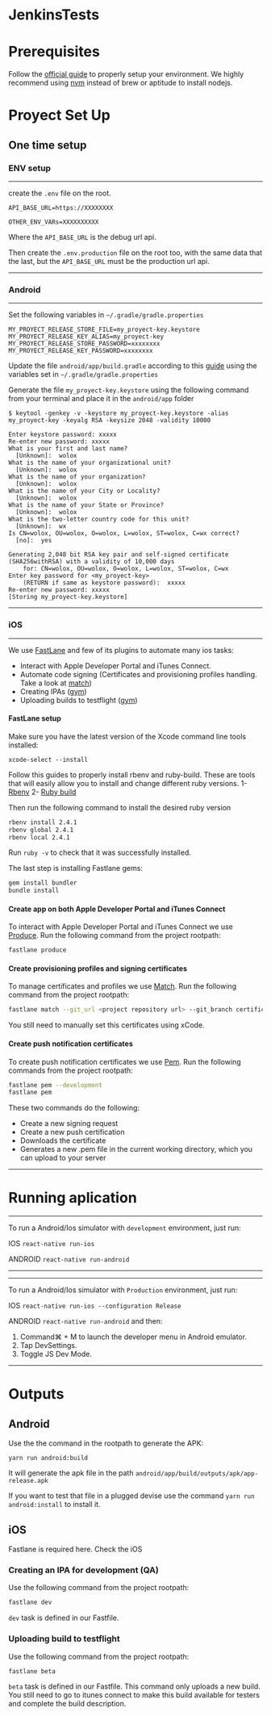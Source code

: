 JenkinsTests
====================================

# Prerequisites

Follow the [official guide](https://facebook.github.io/react-native/docs/getting-started.html) to properly setup your environment.
We highly recommend using [nvm](https://github.com/creationix/nvm) instead of brew or aptitude to install nodejs.


# Proyect Set Up

## One time setup

### ENV setup
------------
create the `.env` file on the root.
```
API_BASE_URL=https://XXXXXXXX

OTHER_ENV_VARs=XXXXXXXXXX

```

Where the `API_BASE_URL` is the debug url api.

Then create the `.env.production` file on the root too, with the same data that the last,
but the `API_BASE_URL` must be the production url api.

-----------

### Android

---------------

Set the following variables in `~/.gradle/gradle.properties`
```
MY_PROYECT_RELEASE_STORE_FILE=my_proyect-key.keystore
MY_PROYECT_RELEASE_KEY_ALIAS=my_proyect-key
MY_PROYECT_RELEASE_STORE_PASSWORD=xxxxxxxx
MY_PROYECT_RELEASE_KEY_PASSWORD=xxxxxxxx
```

Update the file `android/app/build.gradle` according to this [guide](https://facebook.github.io/react-native/docs/signed-apk-android.html#adding-signing-config-to-your-app-s-gradle-config) using the variables set in `~/.gradle/gradle.properties`

Generate the file `my_proyect-key.keystore` using the following command from your terminal and place it in the `android/app` folder

```
$ keytool -genkey -v -keystore my_proyect-key.keystore -alias my_proyect-key -keyalg RSA -keysize 2048 -validity 10000

Enter keystore password: xxxxx
Re-enter new password: xxxxx
What is your first and last name?
  [Unknown]:  wolox
What is the name of your organizational unit?
  [Unknown]:  wolox
What is the name of your organization?
  [Unknown]:  wolox
What is the name of your City or Locality?
  [Unknown]:  wolox
What is the name of your State or Province?
  [Unknown]:  wolox
What is the two-letter country code for this unit?
  [Unknown]:  wx
Is CN=wolox, OU=wolox, O=wolox, L=wolox, ST=wolox, C=wx correct?
  [no]:  yes

Generating 2,048 bit RSA key pair and self-signed certificate (SHA256withRSA) with a validity of 10,000 days
	for: CN=wolox, OU=wolox, O=wolox, L=wolox, ST=wolox, C=wx
Enter key password for <my_proyect-key>
	(RETURN if same as keystore password):  xxxxx
Re-enter new password: xxxxx
[Storing my_proyect-key.keystore]
```

--------------

### iOS

--------------

We use [FastLane](https://fastlane.tools/) and few of its plugins to automate many ios tasks:
- Interact with Apple Developer Portal and iTunes Connect.
- Automate code signing (Certificates and provisioning profiles handling. Take a look at [match](https://github.com/fastlane/fastlane/tree/master/match))
- Creating IPAs ([gym](https://github.com/fastlane/fastlane/tree/master/gym))
- Uploading builds to testflight ([gym](https://github.com/fastlane/fastlane/tree/master/pilot))

#### FastLane setup

Make sure you have the latest version of the Xcode command line tools installed:

```
xcode-select --install
```
Follow this guides to properly install rbenv and ruby-build. These are tools that will easily allow you to install and change different ruby versions.
1- [Rbenv](https://github.com/rbenv/rbenv#installation)
2- [Ruby build](https://github.com/rbenv/ruby-build#installing-as-an-rbenv-plugin-recommended)

Then run the following command to install the desired ruby version
```bash
rbenv install 2.4.1
rbenv global 2.4.1
rbenv local 2.4.1
```
Run `ruby -v` to check that it was successfully installed.

The last step is installing Fastlane gems:
```bash
gem install bundler
bundle install
```

#### Create app on both Apple Developer Portal and iTunes Connect
To interact with Apple Developer Portal and iTunes Connect we use [Produce](https://github.com/fastlane/fastlane/tree/master/produce).
Run the following command from the project rootpath:
```bash
fastlane produce
```

#### Create provisioning profiles and signing certificates

To manage certificates and profiles we use [Match](https://github.com/fastlane/fastlane/tree/master/match).
Run the following command from the project rootpath:
```bash
fastlane match --git_url <project repository url> --git_branch certificates
```
You still need to manually set this certificates using xCode.

#### Create push notification certificates
To create push notification certificates we use [Pem](https://github.com/fastlane/fastlane/tree/master/pem).
Run the following commands from the project rootpath:
```bash
fastlane pem --development
fastlane pem
```
These two commands do the following:
- Create a new signing request
- Create a new push certification
- Downloads the certificate
- Generates a new .pem file in the current working directory, which you can upload to your server

--------------------


# Running aplication

--------------------
To run a Android/Ios simulator with `development` environment, just run:

IOS
`react-native run-ios`

ANDROID
`react-native run-android`

--------------------


--------------------
To run a Android/Ios simulator with `Production` environment, just run:

IOS
`react-native run-ios --configuration Release`

ANDROID
`react-native run-android` and then:
1. Command⌘ + M to launch the developer menu in Android emulator.
2. Tap DevSettings.
3. Toggle JS Dev Mode.

--------------------


# Outputs

## Android
Use the the command in the rootpath to generate the APK:
```
yarn run android:build
```
It will generate the apk file in the path `android/app/build/outputs/apk/app-release.apk`

If you want to test that file in a plugged devise use the command `yarn run android:install` to install it.


## iOS

Fastlane is required here. Check the iOS

### Creating an IPA for development (QA)
Use the following command from the project rootpath:
```bash
fastlane dev
```
`dev` task is defined in our Fastfile.

### Uploading build to testflight
Use the following command from the project rootpath:
```bash
fastlane beta
```
`beta` task is defined in our Fastfile.
This command only uploads a new build. You still need to go to itunes connect to make this build available for testers and complete the build description.
